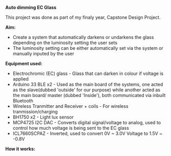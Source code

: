**Auto dimming EC Glass**

This project was done as part of my finaly year, Capstone Design Project.

**Aim:**
- Create a system that automatically darkens or undarkens the glass  depending on the luminosity setting the user sets
- The luminosity setting can be either automatically set via the system or manually inputed by the user

**Equipment used:**
- Electrochromic (EC) glass                - Glass that can darken in colour if voltage is applied
- Arduino 33 BLE x2                        - Used as the main board of the systems, one acted as the slave(dubbed 'outside' for our purpose) while another acted as the main board/ master (dubbed 'Inside'), both communicated via inbuilt Bluetooth
- Wireless Tranmitter and Receiver + coils - For wireless tranmission/charging
- BH1750 x2                                - Light lux sensor
- MCP4725 I2C DAC                          - Converts digital signal/voltage to analog, used to control how much voltage is being sent to the EC glass
- ICL7660SCPAZ                             - Inverted, used to convert 0V ~ 3.0V Voltage to 1.5V ~ -0.8V

**How it works:**

